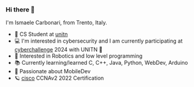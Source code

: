 ### Hi there 🦖

I'm Ismaele Carbonari, from Trento, Italy.

- 🌱 CS Student at [unitn](https://www.disi.unitn.it/it)
- 💻 I'm interested in cybersecurity and I am currently participating at [cyberchallenge](https://cyberchallenge.it/) 2024 with UNITN 🧱
- 🤖 Interested in Robotics and low level programming
- 📚 Currently learning/learned C, C++, Java, Python, WebDev, Arduino
- 📱 Passionate about MobileDev
- 🪐 [cisco](https://www.cisco.com/c/it_it/index.html) CCNAv2 2022 Certification
